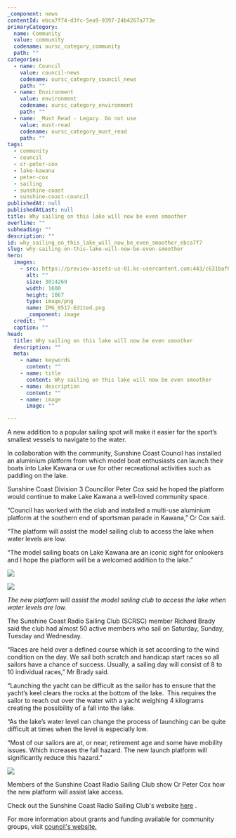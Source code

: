 ```yaml
---
_component: news
contentId: ebca7f74-d3fc-5ea9-9397-24b4267a773e
primaryCategory:
  name: Community
  value: community
  codename: oursc_category_community
  path: ""
categories:
  - name: Council
    value: council-news
    codename: oursc_category_council_news
    path: ""
  - name: Environment
    value: environment
    codename: oursc_category_environment
    path: ""
  - name: _Must Read - Legacy. Do not use
    value: must-read
    codename: oursc_category_must_read
    path: ""
tags:
  - community
  - council
  - cr-peter-cox
  - lake-kawana
  - peter-cox
  - sailing
  - sunshine-coast
  - sunshine-coast-council
publishedAt: null
publishedAtLast: null
title: Why sailing on this lake will now be even smoother
overline: ""
subheading: ""
description: ""
id: why_sailing_on_this_lake_will_now_be_even_smoother_ebca7f7
slug: why-sailing-on-this-lake-will-now-be-even-smoother
hero:
  images:
    - src: https://preview-assets-us-01.kc-usercontent.com:443/c631baf8-1b46-001f-580c-d0001b68b4a8/78dd4bac-b136-4ab6-9684-138cbc461c58/IMG_0517-Edited.png
      alt: ""
      size: 3014269
      width: 1600
      height: 1067
      type: image/png
      name: IMG_0517-Edited.png
      _component: image
  credit: ""
  caption: ""
head:
  title: Why sailing on this lake will now be even smoother
  description: ""
  meta:
    - name: keywords
      content: ""
    - name: title
      content: Why sailing on this lake will now be even smoother
    - name: description
      content: ""
    - name: image
      image: ""

---
```

A new addition to a popular sailing spot will make it easier for the sport’s smallest vessels to navigate to the water.

In collaboration with the community, Sunshine Coast Council has installed an aluminium platform from which model boat enthusiasts can launch their boats into Lake Kawana or use for other recreational activities such as paddling on the lake.

Sunshine Coast Division 3 Councillor Peter Cox said he hoped the platform would continue to make Lake Kawana a well-loved community space.

“Council has worked with the club and installed a multi-use aluminium platform at the southern end of sportsman parade in Kawana,” Cr Cox said.

“The platform will assist the model sailing club to access the lake when water levels are low.

“The model sailing boats on Lake Kawana are an iconic sight for onlookers and I hope the platform will be a welcomed addition to the lake.”

![](https://preview-assets-us-01.kc-usercontent.com:443/c631baf8-1b46-001f-580c-d0001b68b4a8/b57297a7-81ca-487f-ae0e-a433b51d3c83/IMG_0504-Edited-1024x683.png)

![](https://preview-assets-us-01.kc-usercontent.com:443/c631baf8-1b46-001f-580c-d0001b68b4a8/ff2d9eda-f07a-4de6-8b9e-102396e297ff/Model-sailing-boat-pontoon-1-Edited.png)

*The new platform will assist the model sailing club to access the lake when water levels are low.*

The Sunshine Coast Radio Sailing Club (SCRSC) member Richard Brady said the club had almost 50 active members who sail on Saturday, Sunday, Tuesday and Wednesday.

“Races are held over a defined course which is set according to the wind condition on the day. We sail both scratch and handicap start races so all sailors have a chance of success. Usually, a sailing day will consist of 8 to 10 individual races,” Mr Brady said.

“Launching the yacht can be difficult as the sailor has to ensure that the yacht‘s keel clears the rocks at the bottom of the lake.  This requires the sailor to reach out over the water with a yacht weighing 4 kilograms creating the possibility of a fall into the lake.

“As the lake’s water level can change the process of launching can be quite difficult at times when the level is especially low.

“Most of our sailors are at, or near, retirement age and some have mobility issues. Which increases the fall hazard. The new launch platform will significantly reduce this hazard.”

![](https://preview-assets-us-01.kc-usercontent.com:443/c631baf8-1b46-001f-580c-d0001b68b4a8/ed71971a-4a00-4a4b-a178-d8ed2f270499/IMG_0514-1-1024x683.jpg)

Members of the Sunshine Coast Radio Sailing Club show Cr Peter Cox how the new platform will assist lake access.

Check out the Sunshine Coast Radio Sailing Club's website [here](https://www.scrsc.org.au/)
.

For more information about grants and funding available for community groups, visit [council's website.](https://www.sunshinecoast.qld.gov.au/Living-and-Community/Grants-and-Funding/Grants-Programs.)
